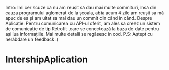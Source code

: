 Intro:
Imi cer scuze că nu am reușit să dau mai multe commituri, însă din cauza programului aglomerat de la școala, abia acum 4 zile am reușit sa mă apuc de ea și am uitat sa mai dau
un commit din când in când.
Despre Aplicație:
Pentru comunicarea cu API-ul oferit, am ales sa creez un sistem de comunicație de tip Retrofit ,care se conectează la baza de date pentru ași lua informațiile. Mai multe
detalii se regăsesc in cod.
P.S:
Aștept cu nerăbdare un feedback :)
# IntershipAplication
